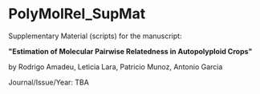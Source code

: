# PolyMolRel_SupMat

Supplementary Material (scripts) for the manuscript:

**"Estimation of Molecular Pairwise Relatedness in Autopolyploid Crops"**

by Rodrigo Amadeu, Leticia Lara, Patricio Munoz, Antonio Garcia

Journal/Issue/Year: TBA

